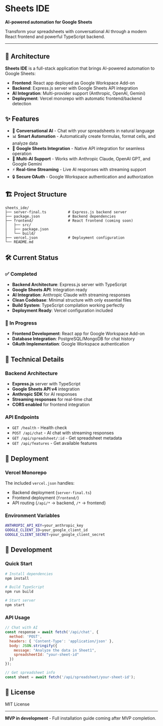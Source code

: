 # Sheets IDE

**AI-powered automation for Google Sheets**

Transform your spreadsheets with conversational AI through a modern React frontend and powerful TypeScript backend.

---

## 🚀 Architecture

**Sheets IDE** is a full-stack application that brings AI-powered automation to Google Sheets:

- **Frontend**: React app deployed as Google Workspace Add-on
- **Backend**: Express.js server with Google Sheets API integration
- **AI Integration**: Multi-provider support (Anthropic, OpenAI, Gemini)
- **Deployment**: Vercel monorepo with automatic frontend/backend detection

## ✨ Features

- 🤖 **Conversational AI** - Chat with your spreadsheets in natural language
- 📊 **Smart Automation** - Automatically create formulas, format cells, and analyze data
- 🔧 **Google Sheets Integration** - Native API integration for seamless operation
- 🎯 **Multi-AI Support** - Works with Anthropic Claude, OpenAI GPT, and Google Gemini
- ⚡ **Real-time Streaming** - Live AI responses with streaming support
- 🔒 **Secure OAuth** - Google Workspace authentication and authorization

## 🏗️ Project Structure

```
sheets_ide/
├── server-final.ts          # Express.js backend server
├── package.json             # Backend dependencies
├── frontend/                # React frontend (coming soon)
│   ├── src/
│   ├── package.json
│   └── build/
├── vercel.json              # Deployment configuration
└── README.md
```

## 🛠️ Current Status

### ✅ Completed
- **Backend Architecture**: Express.js server with TypeScript
- **Google Sheets API**: Integration ready
- **AI Integration**: Anthropic Claude with streaming responses
- **Clean Codebase**: Minimal structure with only essential files
- **Build System**: TypeScript compilation working perfectly
- **Deployment Ready**: Vercel configuration included

### 🚧 In Progress
- **Frontend Development**: React app for Google Workspace Add-on
- **Database Integration**: PostgreSQL/MongoDB for chat history
- **OAuth Implementation**: Google Workspace authentication

## 🔧 Technical Details

### Backend Architecture

- **Express.js** server with TypeScript
- **Google Sheets API v4** integration
- **Anthropic SDK** for AI responses
- **Streaming responses** for real-time chat
- **CORS enabled** for frontend integration

### API Endpoints

- `GET /health` - Health check
- `POST /api/chat` - AI chat with streaming responses
- `GET /api/spreadsheet/:id` - Get spreadsheet metadata
- `GET /api/features` - Get available features

## 🚀 Deployment

### Vercel Monorepo

The included `vercel.json` handles:
- Backend deployment (`server-final.ts`)
- Frontend deployment (`frontend/`)
- API routing (`/api/*` → backend, `/*` → frontend)

### Environment Variables

```bash
ANTHROPIC_API_KEY=your_anthropic_key
GOOGLE_CLIENT_ID=your_google_client_id
GOOGLE_CLIENT_SECRET=your_google_client_secret
```

## 📝 Development

### Quick Start

```bash
# Install dependencies
npm install

# Build TypeScript
npm run build

# Start server
npm start
```

### API Usage

```javascript
// Chat with AI
const response = await fetch('/api/chat', {
  method: 'POST',
  headers: { 'Content-Type': 'application/json' },
  body: JSON.stringify({
    message: "Analyze the data in Sheet1",
    spreadsheetId: "your-sheet-id"
  })
});

// Get spreadsheet info
const sheet = await fetch('/api/spreadsheet/your-sheet-id');
```

## 📄 License

MIT License

---

**MVP in development** - Full installation guide coming after MVP completion.
